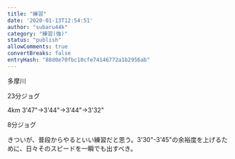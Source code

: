 ```yaml
---
title: "練習"
date: '2020-01-13T12:54:51'
author: "subaru44k"
category: "練習(強)"
status: "publish"
allowComments: true
convertBreaks: false
entryHash: "88d0e70fbc10cfe74146772a1b2956ab"
---
```

多摩川

23分ジョグ

4km
3'47"→3'44"→3'44"→3'32"

8分ジョグ

きついが、普段からやるといい練習だと思う。3'30"-3'45"の余裕度を上げるために、日々そのスピードを一瞬でも出すべき。
